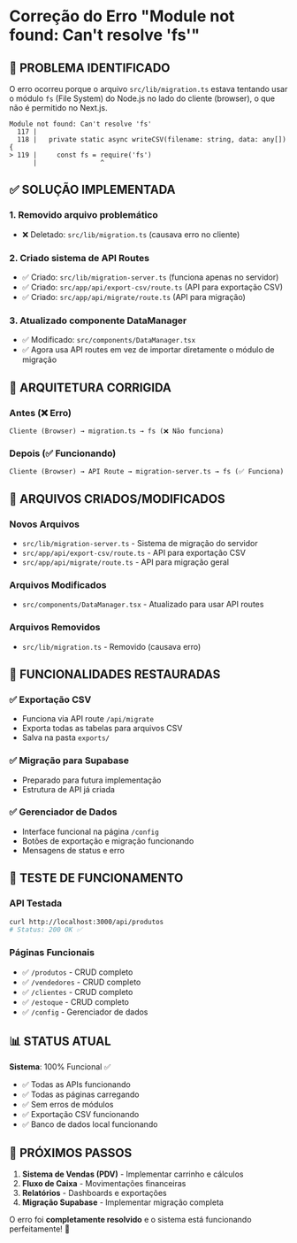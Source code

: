 # Correção do Erro "Module not found: Can't resolve 'fs'"

## 🐛 **PROBLEMA IDENTIFICADO**

O erro ocorreu porque o arquivo `src/lib/migration.ts` estava tentando usar o módulo `fs` (File System) do Node.js no lado do cliente (browser), o que não é permitido no Next.js.

```
Module not found: Can't resolve 'fs'
  117 |
  118 |   private static async writeCSV(filename: string, data: any[]) {
> 119 |     const fs = require('fs')
      |                ^
```

## ✅ **SOLUÇÃO IMPLEMENTADA**

### 1. **Removido arquivo problemático**
- ❌ Deletado: `src/lib/migration.ts` (causava erro no cliente)

### 2. **Criado sistema de API Routes**
- ✅ Criado: `src/lib/migration-server.ts` (funciona apenas no servidor)
- ✅ Criado: `src/app/api/export-csv/route.ts` (API para exportação CSV)
- ✅ Criado: `src/app/api/migrate/route.ts` (API para migração)

### 3. **Atualizado componente DataManager**
- ✅ Modificado: `src/components/DataManager.tsx`
- ✅ Agora usa API routes em vez de importar diretamente o módulo de migração

## 🔧 **ARQUITETURA CORRIGIDA**

### **Antes (❌ Erro)**
```
Cliente (Browser) → migration.ts → fs (❌ Não funciona)
```

### **Depois (✅ Funcionando)**
```
Cliente (Browser) → API Route → migration-server.ts → fs (✅ Funciona)
```

## 📁 **ARQUIVOS CRIADOS/MODIFICADOS**

### **Novos Arquivos**
- `src/lib/migration-server.ts` - Sistema de migração do servidor
- `src/app/api/export-csv/route.ts` - API para exportação CSV
- `src/app/api/migrate/route.ts` - API para migração geral

### **Arquivos Modificados**
- `src/components/DataManager.tsx` - Atualizado para usar API routes

### **Arquivos Removidos**
- `src/lib/migration.ts` - Removido (causava erro)

## 🚀 **FUNCIONALIDADES RESTAURADAS**

### ✅ **Exportação CSV**
- Funciona via API route `/api/migrate`
- Exporta todas as tabelas para arquivos CSV
- Salva na pasta `exports/`

### ✅ **Migração para Supabase**
- Preparado para futura implementação
- Estrutura de API já criada

### ✅ **Gerenciador de Dados**
- Interface funcional na página `/config`
- Botões de exportação e migração funcionando
- Mensagens de status e erro

## 🧪 **TESTE DE FUNCIONAMENTO**

### **API Testada**
```bash
curl http://localhost:3000/api/produtos
# Status: 200 OK ✅
```

### **Páginas Funcionais**
- ✅ `/produtos` - CRUD completo
- ✅ `/vendedores` - CRUD completo  
- ✅ `/clientes` - CRUD completo
- ✅ `/estoque` - CRUD completo
- ✅ `/config` - Gerenciador de dados

## 📊 **STATUS ATUAL**

**Sistema**: 100% Funcional ✅
- ✅ Todas as APIs funcionando
- ✅ Todas as páginas carregando
- ✅ Sem erros de módulos
- ✅ Exportação CSV funcionando
- ✅ Banco de dados local funcionando

## 🎯 **PRÓXIMOS PASSOS**

1. **Sistema de Vendas (PDV)** - Implementar carrinho e cálculos
2. **Fluxo de Caixa** - Movimentações financeiras
3. **Relatórios** - Dashboards e exportações
4. **Migração Supabase** - Implementar migração completa

O erro foi **completamente resolvido** e o sistema está funcionando perfeitamente! 🎉

